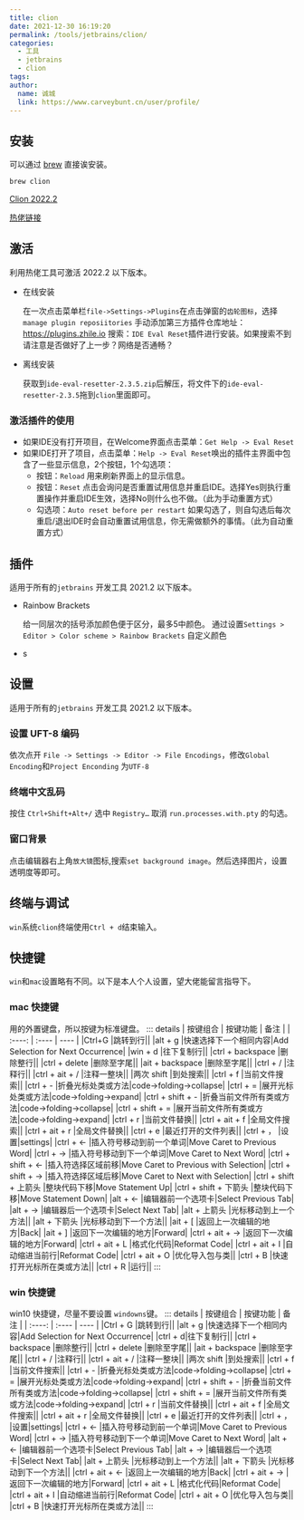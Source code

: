 ```yaml
---
title: clion
date: 2021-12-30 16:19:20
permalink: /tools/jetbrains/clion/
categories: 
  - 工具
  - jetbrains
  - clion
tags: 
author: 
  name: 诚城
  link: https://www.carveybunt.cn/user/profile/
---
```

## 安装
可以通过 [brew](../../mac/01.brew.md) 直接诶安装。

```sh
brew clion
```

[Clion 2022.2](https://www.jetbrains.com/clion/download/download-thanks.html?platform=mac)


[热佬链接 ](https://3.jetbra.in/)
## 激活
利用热佬工具可激活 2022.2 以下版本。

- 在线安装
  
  在一次点击菜单栏`file->Settings->Plugins`在点击弹窗的`齿轮图标`，选择`manage plugin reposiitories` 手动添加第三方插件仓库地址：https://plugins.zhile.io
搜索：`IDE Eval Reset`插件进行安装。如果搜索不到请注意是否做好了上一步？网络是否通畅？
- 离线安装
  
  获取到`ide-eval-resetter-2.3.5.zip`后解压，将文件下的`ide-eval-resetter-2.3.5`拖到`clion`里面即可。
### 激活插件的使用
- 如果IDE没有打开项目，在Welcome界面点击菜单：`Get Help -> Eval Reset`
- 如果IDE打开了项目，点击菜单：`Help -> Eval Reset`唤出的插件主界面中包含了一些显示信息，2个按钮，1个勾选项：
    - 按钮：`Reload` 用来刷新界面上的显示信息。
    - 按钮：`Reset` 点击会询问是否重置试用信息并重启IDE。选择Yes则执行重置操作并重启IDE生效，选择No则什么也不做。（此为手动重置方式）
    - 勾选项：`Auto reset before per restart` 如果勾选了，则自勾选后每次重启/退出IDE时会自动重置试用信息，你无需做额外的事情。（此为自动重置方式）

## 插件
适用于所有的`jetbrains` 开发工具 2021.2 以下版本。
- Rainbow Brackets
  
  给一同层次的括号添加颜色便于区分，最多5中颜色。
  通过设置`Settings > Editor > Color scheme > Rainbow Brackets` 自定义颜色
-    s
## 设置
适用于所有的`jetbrains` 开发工具 2021.2 以下版本。
### 设置 UFT-8 编码
依次点开 `File -> Settings -> Editor -> File Encodings`，修改`Global Encoding`和`Project Enconding` 为`UTF-8`
### 终端中文乱码
按住 `Ctrl+Shift+Alt+/` 选中 `Registry…` 取消 `run.processes.with.pty` 的勾选。
### 窗口背景
点击编辑器右上角`放大镜`图标,搜索`set background image`。然后选择图片，设置透明度等即可。
## 终端与调试
`win`系统`clion`终端使用`Ctrl + d`结束输入。
## 快捷键
`win`和`mac`设置略有不同。以下是本人个人设置，望大佬能留言指导下。
### mac 快捷键
用的外置键盘，所以按键为标准键盘。
::: details
|  按键组合   | 按键功能  | 备注 |
|  :----:  | :----  | ----  |
|Ctrl+G  |跳转到行||
|alt + g  |快速选择下一个相同内容|Add Selection for Next Occurrence|
|win + d |往下复制行||
|ctrl + backspace |删除整行||
|ctrl + delete |删除至字尾||
|ait + backspace |删除至字尾||
|ctrl + / |注释行||
|ctrl + ait + / |注释一整块||
|两次 shift |到处搜索||
|ctrl + f |当前文件搜索||
|ctrl + - |折叠光标处类或方法|code->folding->collapse|
|ctrl + = |展开光标处类或方法|code->folding->expand|
|ctrl + shift + - |折叠当前文件所有类或方法|code->folding->collapse|
|ctrl + shift + = |展开当前文件所有类或方法|code->folding->expand|
|ctrl + r |当前文件替换||
|ctrl + ait  + f |全局文件搜索||
|ctrl + ait  + r |全局文件替换||
|ctrl + e |最近打开的文件列表||
|ctrl + ， |设置|settings|
|ctrl + <- |插入符号移动到前一个单词|Move Caret to Previous Word|
|ctrl + -> |插入符号移动到下一个单词|Move Caret to Next Word|
|ctrl + shift + <- |插入符选择区域前移|Move Caret to Previous with Selection|
|ctrl + shift + -> |插入符选择区域后移|Move Caret to Next with Selection|
|ctrl + shift + 上箭头 |整块代码下移|Move Statement Up|
|ctrl + shift + 下箭头 |整块代码下移|Move Statement Down|
|alt + <- |编辑器前一个选项卡|Select Previous Tab|
|alt + -> |编辑器后一个选项卡|Select Next Tab|
|alt + 上箭头 |光标移动到上一个方法||
|alt + 下箭头 |光标移动到下一个方法||
|ait + [ |返回上一次编辑的地方|Back|
|ait + ] |返回下一次编辑的地方|Forward|
|ctrl + ait + -> |返回下一次编辑的地方|Forward|
|ctrl + ait + L |格式化代码|Reformat Code|
|ctrl + ait + I |自动缩进当前行|Reformat Code|
|ctrl + ait + O |优化导入包与类||
|ctrl + B |快速打开光标所在类或方法||
|ctrl + R |运行||
:::
### win 快捷键
win10 快捷键，尽量不要设置 `windowns`键。
::: details
|  按键组合   | 按键功能  | 备注 |
|  :----:  | :----  | ----  |
|Ctrl + G  |跳转到行||
|alt + g  |快速选择下一个相同内容|Add Selection for Next Occurrence|
|ctrl + d|往下复制行||
|ctrl + backspace |删除整行||
|ctrl + delete |删除至字尾||
|ait + backspace |删除至字尾||
|ctrl + / |注释行||
|ctrl + ait + / |注释一整块||
|两次 shift |到处搜索||
|ctrl + f |当前文件搜索||
|ctrl + - |折叠光标处类或方法|code->folding->collapse|
|ctrl + = |展开光标处类或方法|code->folding->expand|
|ctrl + shift + - |折叠当前文件所有类或方法|code->folding->collapse|
|ctrl + shift + = |展开当前文件所有类或方法|code->folding->expand|
|ctrl + r |当前文件替换||
|ctrl + ait  + f |全局文件搜索||
|ctrl + ait  + r |全局文件替换||
|ctrl + e |最近打开的文件列表||
|ctrl + ， |设置|settings|
|ctrl + <- |插入符号移动到前一个单词|Move Caret to Previous Word|
|ctrl + -> |插入符号移动到下一个单词|Move Caret to Next Word|
|alt + <- |编辑器前一个选项卡|Select Previous Tab|
|alt + -> |编辑器后一个选项卡|Select Next Tab|
|alt + 上箭头 |光标移动到上一个方法||
|alt + 下箭头 |光标移动到下一个方法||
|ctrl + ait + <- |返回上一次编辑的地方|Back|
|ctrl + ait + -> |返回下一次编辑的地方|Forward|
|ctrl + ait + L |格式化代码|Reformat Code|
|ctrl + ait + I |自动缩进当前行|Reformat Code|
|ctrl + ait + O |优化导入包与类||
|ctrl + B |快速打开光标所在类或方法||
:::


